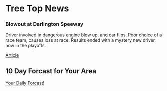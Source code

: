 
<html>
  <body>
      <h1>Tree Top News </h1>
    <h3>Blowout at Darlington Speeway</h3>
      <p> Driver involved in dangerous engine blow up, and car flips. Poor choice of a race team, causes loss at race. Results ended with a mystery new driver, now in the playoffs.</p>
      <a href="Article.html">Article</a>
    <h2>10 Day Forcast for Your Area</h2>
    <a href="https://weather.com/weather/tenday/l/4b807770f7a9a68ab3236c14beec03d4f8471b97c32e6e9e972a36533e58559b" target="_blank">Your Daily Forcast!</a>
  </body>
</html>
